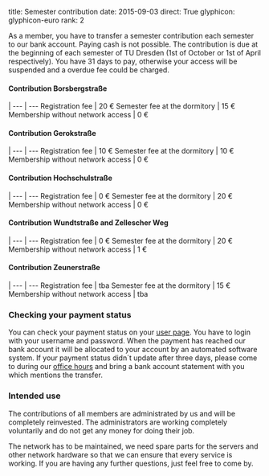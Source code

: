 title: Semester contribution
date: 2015-09-03
direct: True
glyphicon: glyphicon-euro
rank: 2

As a member, you have to transfer a semester contribution each semester to our bank account. Paying cash is not possible.
The contribution is due at the beginning of each semester of TU Dresden (1st of October or 1st of April respectively). You have 31 days to pay, otherwise your access will be suspended and a overdue fee could be charged.

#### Contribution Borsbergstraße
 |
--- | ---
Registration fee					| 20 €
Semester fee at the dormitory			| 15 €
Membership without network access		| 0 €

#### Contribution Gerokstraße
 |
--- | ---
Registration fee					| 10 €
Semester fee at the dormitory				| 10 €
Membership without network access		| 0 €

#### Contribution Hochschulstraße
 |
--- | ---
Registration fee					| 0 €
Semester fee at the dormitory				| 20 €
Membership without network access		| 0 €

#### Contribution Wundtstraße and Zellescher Weg
 |
--- | ---
Registration fee					| 0 €
Semester fee at the dormitory				| 20 €
Membership without network access		| 1 €

#### Contribution Zeunerstraße
 |
--- | ---
Registration fee					| tba
Semester fee at the dormitory				| 15 €
Membership without network access		| tba

### Checking your payment status

You can check your payment status on your [user page](/usersuite). You have to login with your username and password.
When the payment has reached our bank account it will be allocated to your account by an automated software system.
If your payment status didn´t update after three days, please come to during our [office hours](/contact) and  bring a bank account statement with you which mentions the transfer.

### Intended use

The contributions of all members are administrated by us and will be completely reinvested. The administrators are working completely voluntarily and do not get any money for doing their job.

The network has to be maintained, we need spare parts for the servers and other network hardware so that we can ensure that every service is working. If you are having any further questions, just feel free to come by.
